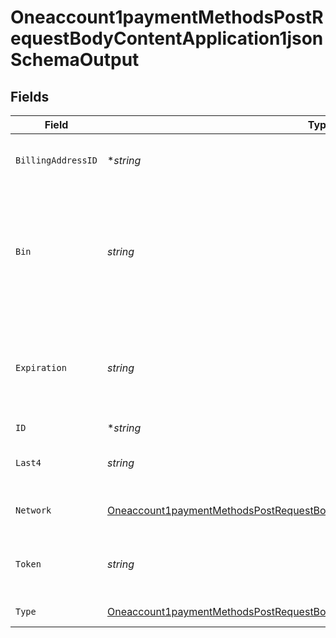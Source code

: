 # Oneaccount1paymentMethodsPostRequestBodyContentApplication1jsonSchemaOutput


## Fields

| Field                                                                                                                                                                               | Type                                                                                                                                                                                | Required                                                                                                                                                                            | Description                                                                                                                                                                         | Example                                                                                                                                                                             |
| ----------------------------------------------------------------------------------------------------------------------------------------------------------------------------------- | ----------------------------------------------------------------------------------------------------------------------------------------------------------------------------------- | ----------------------------------------------------------------------------------------------------------------------------------------------------------------------------------- | ----------------------------------------------------------------------------------------------------------------------------------------------------------------------------------- | ----------------------------------------------------------------------------------------------------------------------------------------------------------------------------------- |
| `BillingAddressID`                                                                                                                                                                  | **string*                                                                                                                                                                           | :heavy_minus_sign:                                                                                                                                                                  | The ID of credit card's billing address                                                                                                                                             | D4g3h5tBuVYK9                                                                                                                                                                       |
| `Bin`                                                                                                                                                                               | *string*                                                                                                                                                                            | :heavy_check_mark:                                                                                                                                                                  | The Bank Identification Number for the credit card. This is typically the first 4-6 digits of the credit card number.                                                               | 411111                                                                                                                                                                              |
| `Expiration`                                                                                                                                                                        | *string*                                                                                                                                                                            | :heavy_check_mark:                                                                                                                                                                  | The expiration date of the credit card. TODO TO MAKE EXPIRATION REUSABLE                                                                                                            | 2025-03                                                                                                                                                                             |
| `ID`                                                                                                                                                                                | **string*                                                                                                                                                                           | :heavy_minus_sign:                                                                                                                                                                  | N/A                                                                                                                                                                                 | X5h6j8uLpVGK0                                                                                                                                                                       |
| `Last4`                                                                                                                                                                             | *string*                                                                                                                                                                            | :heavy_check_mark:                                                                                                                                                                  | The last 4 digits of the credit card number.                                                                                                                                        | 1004                                                                                                                                                                                |
| `Network`                                                                                                                                                                           | [Oneaccount1paymentMethodsPostRequestBodyContentApplication1jsonSchemaNetwork](../../models/shared/oneaccount1paymentmethodspostrequestbodycontentapplication1jsonschemanetwork.md) | :heavy_check_mark:                                                                                                                                                                  | The credit card network.                                                                                                                                                            | visa                                                                                                                                                                                |
| `Token`                                                                                                                                                                             | *string*                                                                                                                                                                            | :heavy_check_mark:                                                                                                                                                                  | The Bolt token associated to the credit card.                                                                                                                                       | a1B2c3D4e5F6G7H8i9J0k1L2m3N4o5P6Q7r8S9t0                                                                                                                                            |
| `Type`                                                                                                                                                                              | [Oneaccount1paymentMethodsPostRequestBodyContentApplication1jsonSchemaType](../../models/shared/oneaccount1paymentmethodspostrequestbodycontentapplication1jsonschematype.md)       | :heavy_check_mark:                                                                                                                                                                  | Credit card type                                                                                                                                                                    | credit                                                                                                                                                                              |